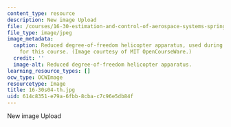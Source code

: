 ```yaml
---
content_type: resource
description: New image Upload
file: /courses/16-30-estimation-and-control-of-aerospace-systems-spring-2004/614c8351e79a6fbb8cbac7c96e5db84f_16-30s04-th.jpg
file_type: image/jpeg
image_metadata:
  caption: Reduced degree-of-freedom helicopter apparatus, used during lab assignments
    for this course. (Image courtesy of MIT OpenCourseWare.)
  credit: ''
  image-alt: Reduced degree-of-freedom helicopter apparatus.
learning_resource_types: []
ocw_type: OCWImage
resourcetype: Image
title: 16-30s04-th.jpg
uid: 614c8351-e79a-6fbb-8cba-c7c96e5db84f
---
```

New image Upload

